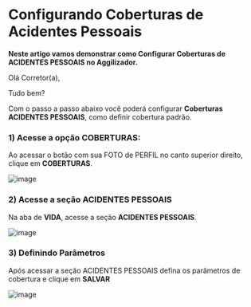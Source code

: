 # Configurando Coberturas de Acidentes Pessoais
**Neste artigo vamos demonstrar como Configurar Coberturas de ACIDENTES PESSOAIS no Aggilizador.**

Olá Corretor(a),

Tudo bem?

Com o passo a passo abaixo você poderá configurar **Coberturas ACIDENTES PESSOAIS**, como definir cobertura padrão.

### 1) Acesse a opção COBERTURAS:

Ao acessar o botão com sua FOTO de PERFIL no canto superior direito, clique em **COBERTURAS**.

![image](https://github.com/user-attachments/assets/a18210ea-2888-4280-be8c-714b25baf7af)

### 2) Acesse a seção ACIDENTES PESSOAIS

Na aba de **VIDA**, acesse a seção **ACIDENTES PESSOAIS**.

![image](https://github.com/user-attachments/assets/d9c0327b-7c6d-4f6f-8f6f-41d4215a45db)

### 3) Definindo Parâmetros

Após acessar a seção ACIDENTES PESSOAIS defina os parâmetros de cobertura e clique em **SALVAR**

![image](https://github.com/user-attachments/assets/a43cc0da-475c-442b-bcc9-c143824b249b)
